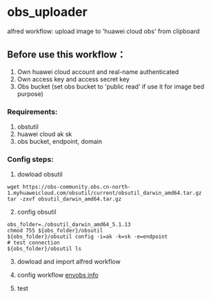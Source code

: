 # obs_uploader
alfred workflow: upload image to 'huawei cloud obs' from clipboard

## Before use this workflow：
  1. Own huawei cloud account and real-name authenticated
  2. Own access key and access secret key
  3. Obs bucket (set obs bucket to 'public read' if use it for image bed purpose)
  
### Requirements:
  1. obstutil
  2. huawei cloud ak sk
  3. obs bucket, endpoint, domain 

### Config steps:
  1. dowload obsutil
  ```
  wget https://obs-community.obs.cn-north-1.myhuaweicloud.com/obsutil/current/obsutil_darwin_amd64.tar.gz
  tar -zxvf obsutil_darwin_amd64.tar.gz
  ```
  2. config obsutil
  ```
  obs_folder=./obsutil_darwin_amd64_5.1.13
  chmod 755 ${obs_folder}/obsutil 
  ${obs_folder}/obsutil config -i=ak -k=sk -e=endpoint
  # test connection
  ${obs_folder}/obsutil ls
  ```
  3. dowload and import alfred workflow
  4. config workflow [env](http://img1.obs.cn-east-3.myhuaweicloud.com/1589854452.png)[obs info](http://img1.obs.cn-east-3.myhuaweicloud.com/1589853006.png)

  5. test
  


  
